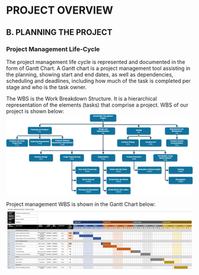 # PROJECT OVERVIEW
## B. PLANNING THE PROJECT
### Project Management Life-Cycle
The project management life cycle is represented and documented in the form of Gantt Chart. A Gantt chart is a project management tool assisting in the planning, showing start and end dates, as well as dependencies, scheduling and deadlines, including how much of the task is completed per stage and who is the task owner.

The WBS is the Work Breakdown Structure. It is a hierarchical representation of the elements (tasks) that comprise a project. WBS of our project is shown below:
![](assets/WBS.png)

Project management WBS is shown in the Gantt Chart below:
![](assets/WBS_GC_old.PNG)

